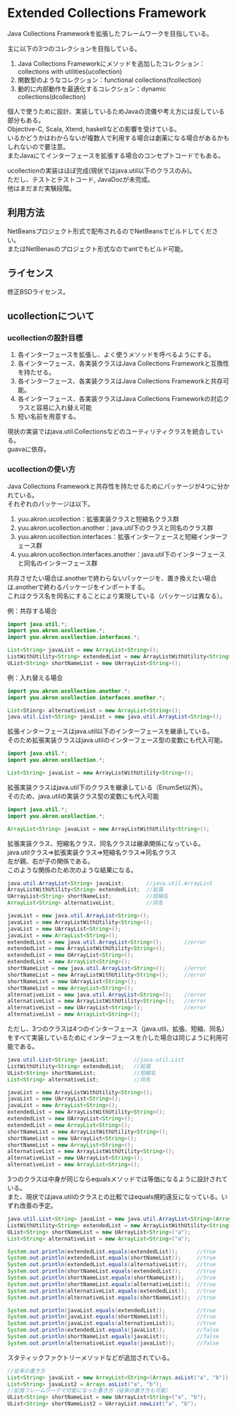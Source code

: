 Extended Collections Framework
==============================

Java Collections Frameworkを拡張したフレームワークを目指している。

主に以下の3つのコレクションを目指している。

1. Java Collections Frameworkにメソッドを追加したコレクション：collections with utilities(ucollection)
2. 関数型のようなコレクション：functional collections(fcollection)
3. 動的に内部動作を最適化するコレクション：dynamic collections(dcollection)

個人で使うために設計、実装しているためJavaの流儀や考え方には反している部分もある。  
Objective-C, Scala, Xtend, haskellなどの影響を受けている。  
いるかどうかはわからないが複数人で利用する場合は劇薬になる場合があるかもしれないので要注意。  
またJavaにてインターフェースを拡張する場合のコンセプトコードでもある。

ucollectionの実装はほぼ完成(現状ではjava.util以下のクラスのみ)。  
ただし、テストとテストコード, JavaDocが未完成。  
他はまだまだ実験段階。

利用方法
-------
NetBeansプロジェクト形式で配布されるのでNetBeansでビルドしてください。  
またはNetBenasのプロジェクト形式なのでantでもビルド可能。

ライセンス
--------
修正BSDライセンス。

ucollectionについて
-----------------

### ucollectionの設計目標

1. 各インターフェースを拡張し、よく使うメソッドを呼べるようにする。
2. 各インターフェース、各実装クラスはJava Collections Frameworkと互換性を持たせる。
3. 各インターフェース、各実装クラスはJava Collections Frameworkと共存可能。
4. 各インターフェース、各実装クラスはJava Collections Frameworkの対応クラスと容易に入れ替え可能
5. 短い名前を用意する。

現状の実装ではjava.util.Collectionsなどのユーティリティクラスを統合している。  
guavaに依存。

### ucollectionの使い方
Java Collections Frameworkと共存性を持たせるためにパッケージが4つに分かれている。  
それぞれのパッケージは以下。

1. yuu.akron.ucollection：拡張実装クラスと短縮名クラス群
2. yuu.akron.ucollection.another：java.util下のクラスと同名のクラス群
3. yuu.akron.ucollection.interfaces：拡張インターフェースと短縮インターフェース群
4. yuu.akron.ucollection.interfaces.another：java.util下のインターフェースと同名のインターフェース群

共存させたい場合は.anotherで終わらないパッケージを、置き換えたい場合は.anotherで終わるパッケージをインポートする。  
これはクラス名を同名にすることにより実現している（パッケージは異なる）。

例：共存する場合

```java
import java.util.*;
import yuu.akron.ucollection.*;
import yuu.akron.ucollection.interfaces.*;

List<String> javaList = new ArrayList<String>();                            //java.util.ArrayList
ListWithUtility<String> extendedList = new ArrayListWithUtility<String>();  //拡張実装クラス
UList<String> shortNameList = new UArrayList<String>();                     //短縮名クラス
```

例：入れ替える場合

```java
import yuu.akron.ucollection.another.*;
import yuu.akron.ucollection.interfaces.another.*;

List<Stinrg> alternativeList = new ArrayList<String>();                 //同名クラス（中身は拡張実装クラス）
java.util.List<String> javaList = new java.util.ArrayList<String>();    //完全修飾名なら共存可能
```

拡張インターフェースはjava.util以下のインターフェースを継承している。  
そのため拡張実装クラスはjava.utilのインターフェース型の変数にも代入可能。

```java
import java.util.*;
import yuu.akron.ucollection.*;

List<String> javaList = new ArrayListWithUtility<String>();
```

拡張実装クラスはjava.util下のクラスを継承している（EnumSet以外）。  
そのため、java.utilの実装クラス型の変数にも代入可能

```java
import java.util.*;
import yuu.akron.ucollection.*;

ArrayList<String> javaList = new ArrayListWithUtility<String>();
```

拡張実装クラス、短縮名クラス、同名クラスは継承関係になっている。  
java.utilクラス=>拡張実装クラス=>短縮名クラス=>同名クラス  
左が親、右が子の関係である。  
このような関係のため次のような結果になる。

```java
java.util.ArrayList<String> javaList;       //java.util.ArrayList
ArrayListWithUtility<String> extendedList;  //拡張
UArrayList<String> shortNameList;           //短縮名
ArrayList<String> alternativeList;          //同名

javaList = new java.util.ArrayList<String>();
javaList = new ArrayListWithUtility<String>();
javaList = new UArrayList<String>();
javaList = new ArrayList<String>();
extendedList = new java.util.ArrayList<String>();       //error
extendedList = new ArrayListWithUtility<String>();
extendedList = new UArrayList<String>();
extendedList = new ArrayList<String>();
shortNameList = new java.util.ArrayList<String>();      //error
shortNameList = new ArrayListWithUtility<String>();     //error
shortNameList = new UArrayList<String>();
shortNameList = new ArrayList<String>();
alternativeList = new java.util.ArrayList<String>();    //error
alternativeList = new ArrayListWithUtility<String>();   //error
alternativeList = new UArrayList<String>();             //error
alternativeList = new ArrayList<String>();
```

ただし、3つのクラスは4つのインターフェース（java.util、拡張、短縮、同名）をすべて実装しているためにインターフェースを介した場合は同じように利用可能である。

```java
java.util.List<String> javaList;        //java.util.List
ListWithUtility<String> extendedList;   //拡張
UList<String> shortNameList;            //短縮名
List<String> alternativeList;           //同名

javaList = new ArrayListWithUtility<String>();
javaList = new UArrayList<String>();
javaList = new ArrayList<String>();
extendedList = new ArrayListWithUtility<String>();
extendedList = new UArrayList<String>();
extendedList = new ArrayList<String>();
shortNameList = new ArrayListWithUtility<String>();
shortNameList = new UArrayList<String>();
shortNameList = new ArrayList<String>();
alternativeList = new ArrayListWithUtility<String>();
alternativeList = new UArrayList<String>();
alternativeList = new ArrayList<String>();
```

3つのクラスは中身が同じならequalsメソッドでは等価になるように設計されている。  
また、現状ではjava.utilのクラスとの比較ではequals規約違反になっている。いずれ改善の予定。

```java
java.util.List<String> javaList = new java.util.ArrayList<String>(Arrays.asList("a"));
ListWithUtility<String> extendedList = new ArrayListWithUtility<String>("a");
UList<String> shortNameList = new UArrayList<String>("a");
List<String> alternativeList = new ArrayList<String>("a");

System.out.println(extendedList.equals(extendedList));      //true
System.out.println(extendedList.equals(shortNameList));     //true
System.out.println(extendedList.equals(alternativeList));   //true
System.out.println(shortNameList.equals(extendedList));     //true
System.out.println(shortNameList.equals(shortNameList));    //true
System.out.println(shortNameList.equals(alternativeList));  //true
System.out.println(alternativeList.equals(extendedList));   //true
System.out.println(alternativeList.equals(shortNameList));  //true

System.out.println(javaList.equals(extendedList));          //true
System.out.println(javaList.equals(shortNameList));         //true
System.out.println(javaList.equals(alternativeList));       //true    
System.out.println(extendedList.equals(javaList));          //false
System.out.println(shortNameList.equals(javaList));         //false
System.out.println(alternativeList.equals(javaList));       //false
```

スタティックファクトリーメソッドなどが追加されている。

```java
//従来の書き方
List<String> javaList = new ArrayList<String>(Arrays.asList("a", "b"));
List<String> javaList2 = Arrays.asList("a", "b");
//拡張フレームワークで可能になった書き方（従来の書き方も可能）
UList<String> shortNameList = new UArrayList<String>("a", "b");
UList<String> shortNameList2 = UArrayList.newList("a", "b");
```